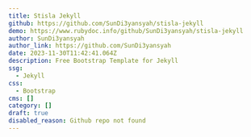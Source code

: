 ```yaml
---
title: Stisla Jekyll
github: https://github.com/SunDi3yansyah/stisla-jekyll
demo: https://www.rubydoc.info/github/SunDi3yansyah/stisla-jekyll
author: SunDi3yansyah
author_link: https://github.com/SunDi3yansyah
date: 2023-11-30T11:42:41.064Z
description: Free Bootstrap Template for Jekyll
ssg:
  - Jekyll
css:
  - Bootstrap
cms: []
category: []
draft: true
disabled_reason: Github repo not found
---
```

